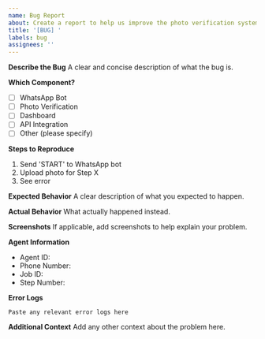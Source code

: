 ```yaml
---
name: Bug Report
about: Create a report to help us improve the photo verification system
title: '[BUG] '
labels: bug
assignees: ''
---
```


**Describe the Bug**
A clear and concise description of what the bug is.

**Which Component?**
- [ ] WhatsApp Bot
- [ ] Photo Verification
- [ ] Dashboard
- [ ] API Integration
- [ ] Other (please specify)

**Steps to Reproduce**
1. Send 'START' to WhatsApp bot
2. Upload photo for Step X
3. See error

**Expected Behavior**
A clear description of what you expected to happen.

**Actual Behavior**
What actually happened instead.

**Screenshots**
If applicable, add screenshots to help explain your problem.

**Agent Information**
- Agent ID:
- Phone Number:
- Job ID:
- Step Number:

**Error Logs**
```
Paste any relevant error logs here
```

**Additional Context**
Add any other context about the problem here.